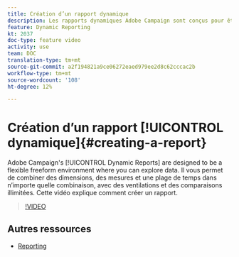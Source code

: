 ```yaml
---
title: Création d’un rapport dynamique
description: Les rapports dynamiques Adobe Campaign sont conçus pour être un environnement de forme libre et flexible dans lequel vous pouvez explorer les données. Il vous permet de combiner des dimensions, des mesures et une plage de temps dans n’importe quelle combinaison, avec des ventilations et des comparaisons illimitées. Cette vidéo explique comment créer un rapport.
feature: Dynamic Reporting
kt: 2037
doc-type: feature video
activity: use
team: DOC
translation-type: tm+mt
source-git-commit: a2f194821a9ce06272eaed979ee2d8c62cccac2b
workflow-type: tm+mt
source-wordcount: '108'
ht-degree: 12%

---
```



# Création d’un rapport [!UICONTROL dynamique]{#creating-a-report}

Adobe Campaign&#39;s [!UICONTROL Dynamic Reports] are designed to be a flexible freeform environment where you can explore data. Il vous permet de combiner des dimensions, des mesures et une plage de temps dans n’importe quelle combinaison, avec des ventilations et des comparaisons illimitées. Cette vidéo explique comment créer un rapport.

>[!VIDEO](https://video.tv.adobe.com/v/25264/?quality=12)

## Autres ressources

* [Reporting](https://docs.adobe.com/content/help/fr-FR/campaign-standard/using/reporting/about-reporting/about-dynamic-reports.html)
